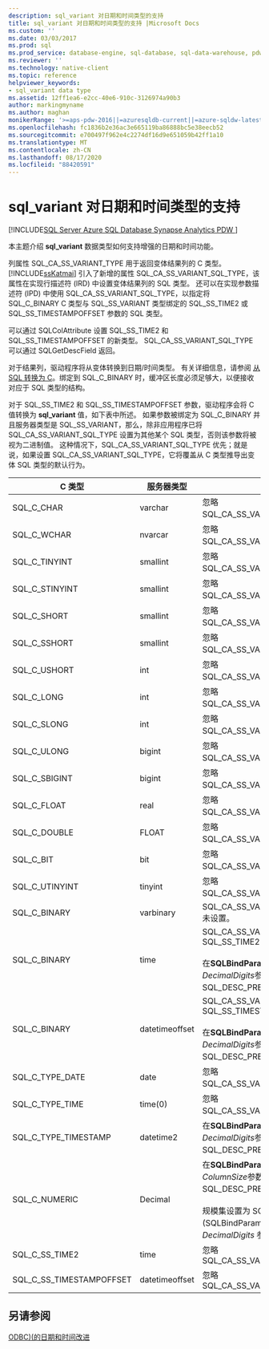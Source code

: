 ```yaml
---
description: sql_variant 对日期和时间类型的支持
title: sql_variant 对日期和时间类型的支持 |Microsoft Docs
ms.custom: ''
ms.date: 03/03/2017
ms.prod: sql
ms.prod_service: database-engine, sql-database, sql-data-warehouse, pdw
ms.reviewer: ''
ms.technology: native-client
ms.topic: reference
helpviewer_keywords:
- sql_variant data type
ms.assetid: 12ff1ea6-e2cc-40e6-910c-3126974a90b3
author: markingmyname
ms.author: maghan
monikerRange: '>=aps-pdw-2016||=azuresqldb-current||=azure-sqldw-latest||>=sql-server-2016||=sqlallproducts-allversions||>=sql-server-linux-2017||=azuresqldb-mi-current'
ms.openlocfilehash: fc1836b2e36ac3e665119ba86888bc5e38eecb52
ms.sourcegitcommit: e700497f962e4c2274df16d9e651059b42ff1a10
ms.translationtype: MT
ms.contentlocale: zh-CN
ms.lasthandoff: 08/17/2020
ms.locfileid: "88420591"
---
```

# <a name="sql_variant-support-for-date-and-time-types"></a>sql_variant 对日期和时间类型的支持
[!INCLUDE[SQL Server Azure SQL Database Synapse Analytics PDW ](../../includes/applies-to-version/sql-asdb-asdbmi-asa-pdw.md)]

  本主题介绍 **sql_variant** 数据类型如何支持增强的日期和时间功能。  
  
 列属性 SQL_CA_SS_VARIANT_TYPE 用于返回变体结果列的 C 类型。 [!INCLUDE[ssKatmai](../../includes/sskatmai-md.md)] 引入了新增的属性 SQL_CA_SS_VARIANT_SQL_TYPE，该属性在实现行描述符 (IRD) 中设置变体结果列的 SQL 类型。 还可以在实现参数描述符 (IPD) 中使用 SQL_CA_SS_VARIANT_SQL_TYPE，以指定将 SQL_C_BINARY C 类型与 SQL_SS_VARIANT 类型绑定的 SQL_SS_TIME2 或 SQL_SS_TIMESTAMPOFFSET 参数的 SQL 类型。  
  
 可以通过 SQLColAttribute 设置 SQL_SS_TIME2 和 SQL_SS_TIMESTAMPOFFSET 的新类型。 SQL_CA_SS_VARIANT_SQL_TYPE 可以通过 SQLGetDescField 返回。  
  
 对于结果列，驱动程序将从变体转换到日期/时间类型。 有关详细信息，请参阅 [从 SQL 转换为 C](../../relational-databases/native-client-odbc-date-time/datetime-data-type-conversions-from-sql-to-c.md)。绑定到 SQL_C_BINARY 时，缓冲区长度必须足够大，以便接收对应于 SQL 类型的结构。  
  
 对于 SQL_SS_TIME2 和 SQL_SS_TIMESTAMPOFFSET 参数，驱动程序会将 C 值转换为 **sql_variant** 值，如下表中所述。 如果参数被绑定为 SQL_C_BINARY 并且服务器类型是 SQL_SS_VARIANT，那么，除非应用程序已将 SQL_CA_SS_VARIANT_SQL_TYPE 设置为其他某个 SQL 类型，否则该参数将被视为二进制值。 这种情况下，SQL_CA_SS_VARIANT_SQL_TYPE 优先；就是说，如果设置 SQL_CA_SS_VARIANT_SQL_TYPE，它将覆盖从 C 类型推导出变体 SQL 类型的默认行为。  
  
|C 类型|服务器类型|注释|  
|------------|-----------------|--------------|  
|SQL_C_CHAR|varchar|忽略 SQL_CA_SS_VARIANT_SQL_TYPE。|  
|SQL_C_WCHAR|nvarcar|忽略 SQL_CA_SS_VARIANT_SQL_TYPE。|  
|SQL_C_TINYINT|smallint|忽略 SQL_CA_SS_VARIANT_SQL_TYPE。|  
|SQL_C_STINYINT|smallint|忽略 SQL_CA_SS_VARIANT_SQL_TYPE。|  
|SQL_C_SHORT|smallint|忽略 SQL_CA_SS_VARIANT_SQL_TYPE。|  
|SQL_C_SSHORT|smallint|忽略 SQL_CA_SS_VARIANT_SQL_TYPE。|  
|SQL_C_USHORT|int|忽略 SQL_CA_SS_VARIANT_SQL_TYPE。|  
|SQL_C_LONG|int|忽略 SQL_CA_SS_VARIANT_SQL_TYPE。|  
|SQL_C_SLONG|int|忽略 SQL_CA_SS_VARIANT_SQL_TYPE。|  
|SQL_C_ULONG|bigint|忽略 SQL_CA_SS_VARIANT_SQL_TYPE。|  
|SQL_C_SBIGINT|bigint|忽略 SQL_CA_SS_VARIANT_SQL_TYPE。|  
|SQL_C_FLOAT|real|忽略 SQL_CA_SS_VARIANT_SQL_TYPE。|  
|SQL_C_DOUBLE|FLOAT|忽略 SQL_CA_SS_VARIANT_SQL_TYPE。|  
|SQL_C_BIT|bit|忽略 SQL_CA_SS_VARIANT_SQL_TYPE。|  
|SQL_C_UTINYINT|tinyint|忽略 SQL_CA_SS_VARIANT_SQL_TYPE。|  
|SQL_C_BINARY|varbinary|SQL_CA_SS_VARIANT_SQL_TYPE 未设置。|  
|SQL_C_BINARY|time|SQL_CA_SS_VARIANT_SQL_TYPE = SQL_SS_TIME2<br /><br /> 在**SQLBindParameter**) 的*DecimalDigits*参数 (，Scale 设置为 SQL_DESC_PRECISION。|  
|SQL_C_BINARY|datetimeoffset|SQL_CA_SS_VARIANT_SQL_TYPE = SQL_SS_TIMESTAMPOFFSET<br /><br /> 在**SQLBindParameter**) 的*DecimalDigits*参数 (，Scale 设置为 SQL_DESC_PRECISION。|  
|SQL_C_TYPE_DATE|date|忽略 SQL_CA_SS_VARIANT_SQL_TYPE。|  
|SQL_C_TYPE_TIME|time(0)|忽略 SQL_CA_SS_VARIANT_SQL_TYPE。|  
|SQL_C_TYPE_TIMESTAMP|datetime2|在**SQLBindParameter**) 的*DecimalDigits*参数 (，Scale 设置为 SQL_DESC_PRECISION。|  
|SQL_C_NUMERIC|Decimal|在**SQLBindParameter**) 的*ColumnSize*参数 (，精度设置为 SQL_DESC_PRECISION。<br /><br /> 规模集设置为 SQL_DESC_SCALE (SQLBindParameter) 的 *DecimalDigits* 参数。|  
|SQL_C_SS_TIME2|time|忽略 SQL_CA_SS_VARIANT_SQL_TYPE|  
|SQL_C_SS_TIMESTAMPOFFSET|datetimeoffset|忽略 SQL_CA_SS_VARIANT_SQL_TYPE|  
  
## <a name="see-also"></a>另请参阅  
 [ODBC&#41;&#40;的日期和时间改进 ](../../relational-databases/native-client-odbc-date-time/date-and-time-improvements-odbc.md)  
  
  
